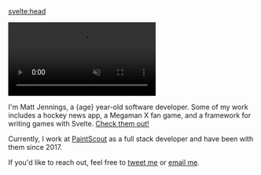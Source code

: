 <script context="module">
	export const prerender = true
</script>

<script>
  import { differenceInYears } from 'date-fns'

  const age = differenceInYears(new Date(), new Date('1994-11-01'))
</script>

<svelte:head>

  <title>Matt Jennings | Hello!</title>
  <meta name="description" content={`
  I'm Matt Jennings, a ${age} year-old software developer. Some of my work includes a hockey news app, a Megaman X fan game, and a framework for writing games with Svelte.
  `}>
</svelte:head>

<div class="overflow-hidden mx-1">
  <video 
    class="rounded-md !my-0 mx-auto w-[360px] h-[202px]" 
    autoplay 
    muted 
    loop
    playsinline
    title="hello!" 
    src="/hello.mp4" 
  />
</div>

I'm Matt Jennings, a {age} year-old software developer. Some of my work includes a hockey news app, a Megaman X fan game, and a framework for writing games with Svelte. [Check them out!](/projects)

Currently, I work at [PaintScout](https://paintscout.com) as a full stack developer and have been with them since 2017.

If you'd like to reach out, feel free to [tweet me](https://twitter.com/mattjennings44) or [email me](mailto:mattjennings@hey.com).

